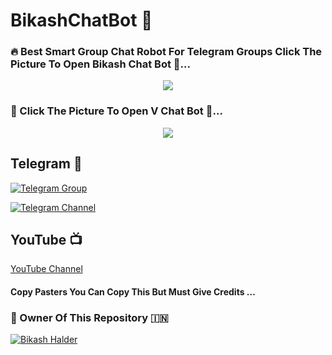 # BikashChatBot 🌷

### 🔥 Best Smart Group Chat  Robot For Telegram Groups Click The Picture To Open Bikash Chat Bot 🤖...


<p align="center"><a href="https://t.me/BikashRobot"><img src="https://te.legra.ph/file/6ba833e98612b73e5b88b.jpg"></a></p>



### 🌷 Click The Picture To Open V Chat Bot 🤖...


<p align="center"><a href="https://t.me/V_Chat_Bot"><img src="https://te.legra.ph/file/6ba833e98612b73e5b88b.jpg"></a></p>


## Telegram 🏪

[![Telegram Group](https://img.shields.io/badge/Telegram-Group-brightgreen)](https://t.me/BGT_Chat)

[![Telegram Channel](https://img.shields.io/badge/Telegram-Channel-brightgreen)](https://t.me/Bikashgadgetstech)

## YouTube 📺

[YouTube Channel](https://youtube.com/channel/UCUkj6FFzdsOO5acUXVOEECg)


#### Copy Pasters You Can Copy This But Must Give Credits ...

### 🌷 Owner Of This Repository 🇮🇳
[![Bikash Halder](https://te.legra.ph/file/840fed0100164af249bb8.jpg)](https://t.me/BikashHalder)
